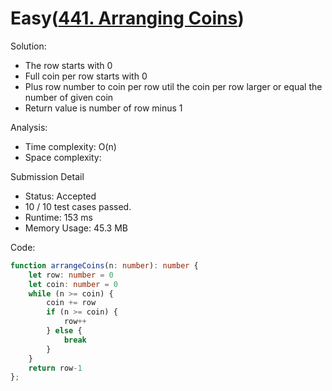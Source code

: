 # Easy([441. Arranging Coins](https://leetcode.com/problems/arranging-coins/)) #
Solution:
- The row starts with 0
- Full coin per row starts with 0
- Plus row number to coin per row util the coin per row larger or equal the number of given coin
- Return value is number of row minus 1

Analysis:
- Time complexity: O(n)
- Space complexity:

Submission Detail
- Status: Accepted
- 10 / 10 test cases passed.
- Runtime: 153 ms
- Memory Usage: 45.3 MB

Code:
```ts
function arrangeCoins(n: number): number {
    let row: number = 0
    let coin: number = 0
    while (n >= coin) {
        coin += row
        if (n >= coin) {
            row++
        } else {
            break
        }
    }
    return row-1
};
 ```
